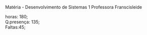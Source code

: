 Matéria - Desenvolvimento de Sistemas 1
Professora Franscisleide   

horas: 180;  
Q.presença: 135;  
Faltas:45;  

